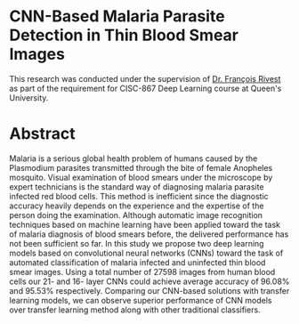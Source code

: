 # CNN-Based Malaria Parasite Detection in Thin Blood Smear Images 
This research was conducted under the supervision of [Dr. François Rivest](http://www2.cs.queensu.ca/people/profile.php?fname=Francois&lname=Rivest) as part of the requirement for CISC-867 Deep Learning course at Queen's University.
# Abstract
Malaria is a serious global health problem of humans caused by the Plasmodium parasites transmitted through the bite of female Anopheles mosquito. Visual examination of blood smears under the microscope by expert technicians is the standard way of diagnosing malaria parasite infected red blood cells. This method is inefficient since the diagnostic accuracy heavily depends on the experience and the expertise of the person doing the examination. Although automatic image recognition techniques based on machine learning have been applied toward the task of malaria diagnosis of blood smears before, the delivered performance has not been sufficient so far. In this study we propose two deep learning models based on convolutional neural networks (CNNs) toward the task of automated classification of malaria infected and uninfected thin blood smear images. Using a total number of 27598 images from human blood cells our 21- and 16- layer CNNs could achieve average accuracy of 96.08% and 95.53% respectively. Comparing our CNN-based solutions with transfer learning models, we can observe superior performance of CNN models over transfer learning method along with other traditional classifiers.
